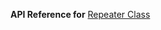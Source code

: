 
**API Reference for** [Repeater Class](https://docs.nativescript.org/api-reference/classes/_ui_repeater_.repeater)
